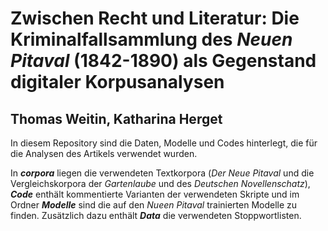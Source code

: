 # Zwischen Recht und Literatur: Die Kriminalfallsammlung des  *Neuen Pitaval* (1842-1890) als Gegenstand digitaler Korpusanalysen
## Thomas Weitin, Katharina Herget

In diesem Repository sind die Daten, Modelle und Codes hinterlegt, die für die Analysen des Artikels verwendet wurden.

In ***corpora*** liegen die verwendeten Textkorpora (*Der Neue Pitaval* und die Vergleichskorpora der *Gartenlaube* und des *Deutschen Novellenschatz*), ***Code*** enthält kommentierte Varianten der verwendeten Skripte und im Ordner ***Modelle*** sind die auf den *Nueen Pitaval* trainierten Modelle zu finden. Zusätzlich dazu enthält ***Data*** die verwendeten Stoppwortlisten.
